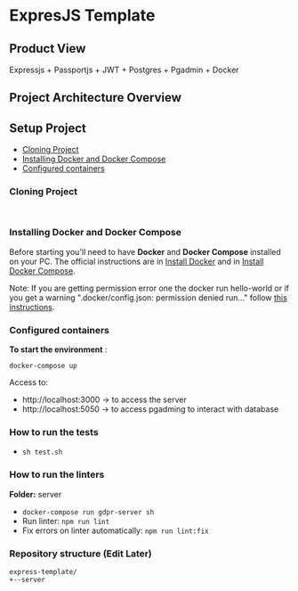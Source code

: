 # ExpresJS Template

## Product View

Expressjs + Passportjs + JWT + Postgres + Pgadmin + Docker

## Project Architecture Overview

## Setup Project

* [Cloning Project](#cloning-project)
* [Installing Docker and Docker Compose](#installing-docker-and-docker-compose)
* [Configured containers](#configured-containers)


### Cloning Project
```


```

### Installing Docker and Docker Compose

Before starting you'll need to have __Docker__ and __Docker Compose__ installed on your PC.
The official instructions are in [Install Docker](https://docs.docker.com/install/) and in [Install Docker Compose](https://docs.docker.com/compose/install/#install-compose).

Note: If you are getting permission error one the docker run hello-world or if you get a warning ".docker/config.json: permission denied run..." follow [this instructions](https://docs.docker.com/install/linux/linux-postinstall/).

### Configured containers

__To start the environment__ :

```
docker-compose up
```

Access to:
- http://localhost:3000 -> to access the server
- http://localhost:5050 -> to access pgadming to interact with database


### How to run the tests
 - `sh test.sh`


### How to run the linters
**Folder:** server
- `docker-compose run gdpr-server sh`
- Run linter: `npm run lint` 
- Fix errors on linter automatically: `npm run lint:fix` 


### Repository structure (Edit Later)

```
express-template/
+--server
```
